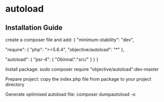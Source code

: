 # autoload

Installation Guide
-------------------

create a composer file and add:
{
  "minimum-stability": "dev",

  "require": {
    "php": ">=5.6.4",
    "objective/autoload": "*"
},

  "autoload": {
    "psr-4": {
      "Obinna\\":"src/"
    }
  }
}

Install package:
sudo composer require "objective/autoload":dev-master 

Prepare project:
copy the index.php file from package to your project directory

Generate optimised autoload file:
composer dumpautoload -o

